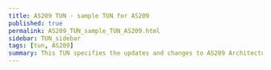 ```yaml
---
title: AS209 TUN - sample TUN for AS209
published: true
permalink: AS209_TUN_sample_TUN_AS209.html
sidebar: TUN_sidebar
tags: [tun, AS209]
summary: This TUN specifies the updates and changes to AS209 Architecture
---
```

